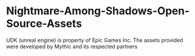 Nightmare-Among-Shadows-Open-Source-Assets
==========================================

UDK (unreal engine) is property of Epic Games Inc. The assets provided were developed by Mythic and its respected partners
